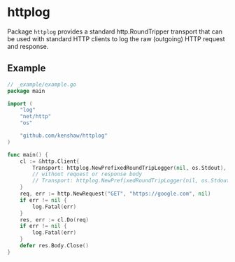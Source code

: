 # httplog

Package `httplog` provides a standard http.RoundTripper transport that can be
used with standard HTTP clients to log the raw (outgoing) HTTP request and
response.

## Example

```go
// _example/example.go
package main

import (
	"log"
	"net/http"
	"os"

	"github.com/kenshaw/httplog"
)

func main() {
	cl := &http.Client{
		Transport: httplog.NewPrefixedRoundTripLogger(nil, os.Stdout),
		// without request or response body
		// Transport: httplog.NewPrefixedRoundTripLogger(nil, os.Stdout, httplog.WithResReqBody(false, false)),
	}
	req, err := http.NewRequest("GET", "https://google.com", nil)
	if err != nil {
		log.Fatal(err)
	}
	res, err := cl.Do(req)
	if err != nil {
		log.Fatal(err)
	}
	defer res.Body.Close()
}
```
